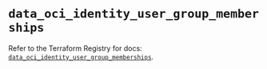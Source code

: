 # `data_oci_identity_user_group_memberships`

Refer to the Terraform Registry for docs: [`data_oci_identity_user_group_memberships`](https://registry.terraform.io/providers/oracle/oci/6.18.0/docs/data-sources/identity_user_group_memberships).
